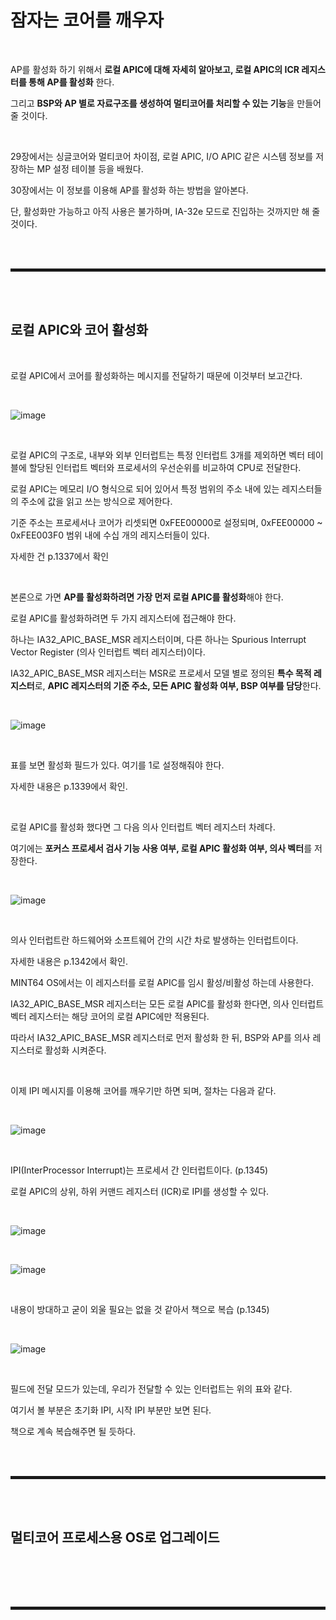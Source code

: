 # 잠자는 코어를 깨우자

<br>

AP를 활성화 하기 위해서 **로컬 APIC에 대해 자세히 알아보고, 로컬 APIC의 ICR 레지스터를 통해 AP를 활성화** 한다.

그리고 **BSP와 AP 별로 자료구조를 생성하여 멀티코어를 처리할 수 있는 기능**을 만들어 줄 것이다.

<br>

29장에서는 싱글코어와 멀티코어 차이점, 로컬 APIC, I/O APIC 같은 시스템 정보를 저장하는 MP 설정 테이블 등을 배웠다.

30장에서는 이 정보를 이용해 AP를 활성화 하는 방법을 알아본다.

단, 활성화만 가능하고 아직 사용은 불가하며, IA-32e 모드로 진입하는 것까지만 해 줄 것이다.

<br><br>
<hr style="border: 2px solid;">
<br><br>

## 로컬 APIC와 코어 활성화

<br>

로컬 APIC에서 코어를 활성화하는 메시지를 전달하기 때문에 이것부터 보고간다.

<br>

![image](https://user-images.githubusercontent.com/52172169/205827974-18dcfb98-b70d-4b83-98e0-7492b3c25a09.png)

<br>

로컬 APIC의 구조로, 내부와 외부 인터럽트는 특정 인터럽트 3개를 제외하면 벡터 테이블에 할당된 인터럽트 벡터와 프로세서의 우선순위를 비교하여 CPU로 전달한다.

로컬 APIC는 메모리 I/O 형식으로 되어 있어서 특정 범위의 주소 내에 있는 레지스터들의 주소에 값을 읽고 쓰는 방식으로 제어한다.

기준 주소는 프로세서나 코어가 리셋되면 0xFEE00000로 설정되며, 0xFEE00000 ~ 0xFEE003F0 범위 내에 수십 개의 레지스터들이 있다.

자세한 건 p.1337에서 확인

<br>

본론으로 가면 **AP를 활성화하려면 가장 먼저 로컬 APIC를 활성화**해야 한다.

로컬 APIC를 활성화하려면 두 가지 레지스터에 접근해야 한다.

하나는 IA32_APIC_BASE_MSR 레지스터이며, 다른 하나는 Spurious Interrupt Vector Register (의사 인터럽트 벡터 레지스터)이다.

IA32_APIC_BASE_MSR 레지스터는 MSR로 프로세서 모델 별로 정의된 **특수 목적 레지스터**로, **APIC 레지스터의 기준 주소, 모든 APIC 활성화 여부, BSP 여부를 담당**한다.

<br>

![image](https://user-images.githubusercontent.com/52172169/205834328-988874ef-6874-41d3-b3b1-35cfdda8763b.png)

<br>

표를 보면 활성화 필드가 있다. 여기를 1로 설정해줘야 한다.

자세한 내용은 p.1339에서 확인.

<br>

로컬 APIC를 활성화 했다면 그 다음 의사 인터럽트 벡터 레지스터 차례다.

여기에는 **포커스 프로세서 검사 기능 사용 여부, 로컬 APIC 활성화 여부, 의사 벡터**를 저장한다.

<br>

![image](https://user-images.githubusercontent.com/52172169/205839542-612329e6-7990-46d1-8685-fd4b54cc433b.png)

<br>

의사 인터럽트란 하드웨어와 소프트웨어 간의 시간 차로 발생하는 인터럽트이다.

자세한 내용은 p.1342에서 확인.

MINT64 OS에서는 이 레지스터를 로컬 APIC를 임시 활성/비활성 하는데 사용한다.

IA32_APIC_BASE_MSR 레지스터는 모든 로컬 APIC를 활성화 한다면, 의사 인터럽트 벡터 레지스터는 해당 코어의 로컬 APIC에만 적용된다.

따라서 IA32_APIC_BASE_MSR 레지스터로 먼저 활성화 한 뒤, BSP와 AP를 의사 레지스터로 활성화 시켜준다.

<br>

이제 IPI 메시지를 이용해 코어를 깨우기만 하면 되며, 절차는 다음과 같다.

<br>

![image](https://user-images.githubusercontent.com/52172169/205842785-4cc6a022-5da9-4df5-92dc-19f0977e75d5.png)

<br>

IPI(InterProcessor Interrupt)는 프로세서 간 인터럽트이다. (p.1345)

로컬 APIC의 상위, 하위 커맨드 레지스터 (ICR)로 IPI를 생성할 수 있다.

<br>

![image](https://user-images.githubusercontent.com/52172169/205843107-a0c5a844-9be1-42a0-b91f-9961522a2d3c.png)

<br>

![image](https://user-images.githubusercontent.com/52172169/205843160-157d7284-f703-41f5-bd5a-e5a0872d398f.png)

<br>

내용이 방대하고 굳이 외울 필요는 없을 것 같아서 책으로 복습 (p.1345)

<br>

![image](https://user-images.githubusercontent.com/52172169/205843759-60dee1b7-ce47-479c-b4bb-469c4cd17c37.png)

<br>

필드에 전달 모드가 있는데, 우리가 전달할 수 있는 인터럽트는 위의 표와 같다.

여기서 볼 부분은 초기화 IPI, 시작 IPI 부분만 보면 된다.

책으로 계속 복습해주면 될 듯하다.

<br><br>
<hr style="border: 2px solid;">
<br><br>

## 멀티코어 프로세스용 OS로 업그레이드

<br>



<br><br>
<hr style="border: 2px solid;">
<br><br>
